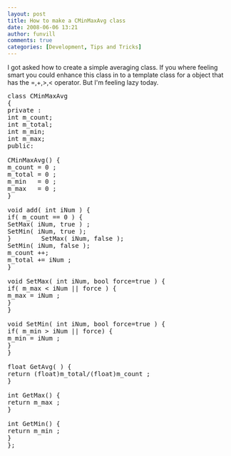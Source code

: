 ```yaml
---
layout: post
title: How to make a CMinMaxAvg class 
date: 2008-06-06 13:21
author: funvill
comments: true
categories: [Development, Tips and Tricks]
---
```

I got asked how to create a simple averaging class.
If you where feeling smart you could enhance this class in to a template class for a object that has the =,+,&gt;,&lt; operator. But I'm feeling lazy today.
<pre>class CMinMaxAvg
{
private :
int	m_count;
int	m_total;
int	m_min;
int	m_max;
public:

CMinMaxAvg() {
m_count = 0 ;
m_total = 0 ;
m_min   = 0 ;
m_max   = 0 ;
}

void add( int iNum ) {
if( m_count == 0 ) {
SetMax( iNum, true ) ;
SetMin( iNum, true );
}        SetMax( iNum, false );
SetMin( iNum, false );
m_count ++;
m_total += iNum ;
}

void SetMax( int iNum, bool force=true ) {
if( m_max &lt; iNum || force ) {
m_max = iNum ;
}
}

void SetMin( int iNum, bool force=true ) {
if( m_min &gt; iNum || force) {
m_min = iNum ;
}
}

float GetAvg( ) {
return (float)m_total/(float)m_count ;
}

int GetMax() {
return m_max ;
}

int GetMin() {
return m_min ;
}
};</pre>

